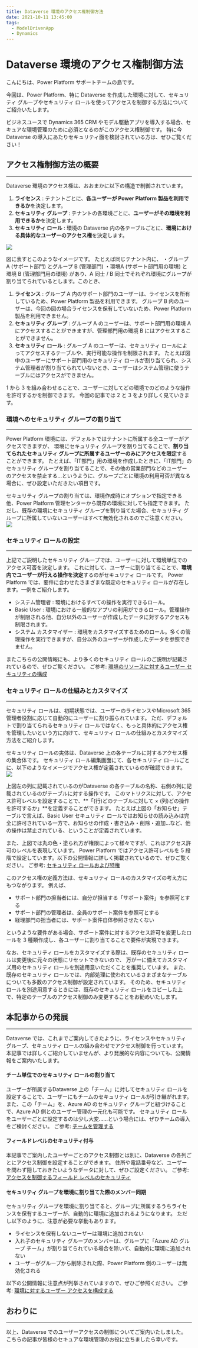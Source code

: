```yaml
---
title: Dataverse 環境のアクセス権制御方法
date: 2021-10-11 13:45:00
tags:
  - ModelDrivenApp
  - Dynamics
---
```


#  Dataverse 環境のアクセス権制御方法

こんにちは、Power Platform サポートチームの島です。

今回は、Power Platform、特に Dataverse を作成した環境に対して、セキュリティ グループやセキュリティ ロールを使ってアクセスを制御する方法についてご紹介いたします。
<!-- more -->

ビジネスユースで Dynamics 365 CRM やモデル駆動アプリを導入する場合、セキュアな環境管理のために必須となるのがこのアクセス権制御です。
特に今 Dataverse の導入にあたりセキュリティ面を検討されている方は、ぜひご覧ください！

## アクセス権制御方法の概要
---
Dataverse 環境のアクセス権は、おおまかに以下の構造で制御されています。

1. **ライセンス** : テナントごとに、**各ユーザーが Power Platform 製品を利用できるか**を決定します。
2. **セキュリティ グループ** : テナントの各環境ごとに、**ユーザーがその環境を利用できるか**を決定します。
3. **セキュリティ ロール** : 環境の Dataverse 内の各テーブルごとに、**環境における具体的なユーザーのアクセス権**を決定します。



![](./About-security-role-in-Dataverse/img00-overall.PNG)

図に表すとこのようなイメージです。
たとえば同じテナント内に、
・グループ A (サポート部門) とグループ B (管理部門) 
・環境A (サポート部門用の環境) と環境 B (管理部門用の環境)
があり、A 同士 / B 同士でそれぞれ環境にグループが割り当てられているとします。このとき、
1. **ライセンス** :
グループ A 内のサポート部門のユーザーは、ライセンスを所有しているため、Power Platform 製品を利用できます。
グループ B 内のユーザーは、今回の図の場合ライセンスを保有していないため、Power Platform 製品を利用できません。
2. **セキュリティ グループ** :
グループ A のユーザーは、サポート部門用の環境 A にアクセスすることができますが、管理部門用の環境 B にはアクセスすることができません。
3. **セキュリティ ロール** :
グループ A のユーザーは、セキュリティ ロールによってアクセスするテーブルや、実行可能な操作を制限されます。
たとえば図中のユーザーにサポート部門用のセキュリティ ロールが割り当てられ、システム管理者が割り当てられていないとき、ユーザーはシステム管理に使うテーブルにはアクセスができません。

1 から 3 を組み合わせることで、ユーザーに対してどの環境でのどのような操作を許可するかを制御できます。
今回の記事では 2 と 3 をより詳しく見ていきます。


### 環境へのセキュリティ グループの割り当て
---
Power Platform 環境には、デフォルトではテナントに所属する全ユーザーがアクセスできますが、
環境にセキュリティ グループを割り当てることで、**割り当てられたセキュリティ グループに所属するユーザーのみにアクセスを限定**することができます。
たとえば、「IT部門」用の環境を作成したときに、「IT部門」のセキュリティ グループを割り当てることで、その他の営業部門などのユーザーのアクセスを禁止する…というように、グループごとに環境の利用可否が異なる場合に、ぜひ設定いただきたい項目です。

セキュリティ グループの割り当ては、環境作成時にオプションで指定できる他、Power Platform 管理センターから既存の環境に対しても指定できます。
ただし、既存の環境にセキュリティ グループを割り当てた場合、セキュリティ グループに所属していないユーザーはすべて無効化されるのでご注意ください。
![](./About-security-role-in-Dataverse/img01-SGsetting.PNG)


### セキュリティ ロールの設定
---
上記でご説明したセキュリティ グループでは、ユーザーに対して環境単位でのアクセス可否を決定します。
これに対して、ユーザーに割り当てることで、**環境内でユーザーが行える操作を決定**するのがセキュリティ ロールです。
Power Platform では、要件に合わせたさまざまな既定のセキュリティ ロールが存在します。一例をご紹介します。
- システム管理者 : 環境におけるすべての操作を実行できるロール。
- Basic User : 環境における一般的なアプリの利用ができるロール。管理操作が制限される他、自分以外のユーザーが作成したデータに対するアクセスも制限されます。
- システム カスタマイザー : 環境をカスタマイズするためのロール。多くの管理操作を実行できますが、自分以外のユーザーが作成したデータを参照できません。

またこちらの公開情報にも、より多くのセキュリティ ロールのご説明が記載されているので、ぜひご覧ください。
ご参考: [環境のリソースに対するユーザー セキュリティの構成](https://docs.microsoft.com/ja-jp/power-platform/admin/database-security)


### セキュリティ ロールの仕組みとカスタマイズ
---
セキュリティ ロールは、初期状態では、ユーザーのライセンスやMicrosoft 365 管理者役割に応じて自動的にユーザーに割り振られています。
ただ、デフォルトで割り当てられるセキュリティ ロールではなく、もっと具体的にアクセス権を管理したいという方に向けて、セキュリティ ロールの仕組みとカスタマイズ方法をご紹介します。

セキュリティ ロールの実体は、Dataverse 上の各テーブルに対するアクセス権の集合体です。
セキュリティ ロール編集画面にて、各セキュリティ ロールごとに、以下のようなイメージでアクセス権が定義されているのが確認できます。
![](./About-security-role-in-Dataverse/img02-rolesetting.PNG)

上図左の列に記載されているのがDataverse の各テーブルの名称、右側の列に記載されているのがテーブルに対する操作です。
このマトリクスに対して、アクセス許可レベルを設定することで、**「(行)どのテーブルに対して × (列)どの操作を許可するか」**を定義することができます。
たとえば上図の「お知らせ」テーブルで言えば、Basic User セキュリティ ロールではお知らせの読み込みは完全に許可されている一方で、お知らせの作成・書き込み・削除・追加…など、他の操作は禁止されている、ということが定義されています。

また、上図では丸の色・塗られ方が権限によって様々ですが、これはアクセス許可のレベルを表現しています。
Power Platform ではアクセス許可レベルを 5 段階で設定しています。以下の公開情報に詳しく掲載されているので、ぜひご覧ください。
ご参考: [セキュリティ ロールおよび特権](https://docs.microsoft.com/ja-jp/power-platform/admin/security-roles-privileges)

このアクセス権の定義方法は、セキュリティ ロールのカスタマイズの考え方にもつながります。
例えば、
- サポート部門の担当者には、自分が担当する「サポート案件」を参照可とする
- サポート部門の管理者は、全員のサポート案件を参照可とする
- 経理部門の担当者には、サポート案件自体参照させたくない

というような要件がある場合、サポート案件に対するアクセス許可を変更したロールを 3 種類作成し、各ユーザーに割り当てることで要件が実現できます。

なお、セキュリティ ロールをカスタマイズする際は、既存のセキュリティ ロールは変更後に元々の状態にリセットできないので、
万が一に備えてカスタマイズ用のセキュリティ ロールを別途用意いただくことを推奨しています。
また、既存のセキュリティ ロールでは、内部処理に使われているさまざまなテーブルについても多数のアクセス制御が設定されています。
そのため、セキュリティ ロールを別途用意するときには、既存のセキュリティ ロールをコピーした上で、特定のテーブルのアクセス制御のみ変更することをお勧めいたします。



## 本記事からの発展
---
Dataverse では、これまでご案内してきたように、ライセンスやセキュリティ グループ、セキュリティ ロールの組み合わせでアクセス制御を行っています。
本記事では詳しくご紹介していませんが、より発展的な内容についても、公開情報をご案内いたします。

#### チーム単位でのセキュリティ ロールの割り当て
ユーザーが所属するDataverse 上の「チーム」に対してセキュリティ ロールを設定することで、ユーザーにもチームのセキュリティ ロールが引き継がれます。
また、この「チーム」を、Azure AD のセキュリティ グループと紐づけることで、Azure AD 側とのユーザー管理の一元化も可能です。
セキュリティ ロールをユーザーごとに設定するのは少し大変……という場合には、ぜひチームの導入をご検討ください。
ご参考: [チームを管理する](https://docs.microsoft.com/ja-jp/power-platform/admin/manage-teams)

#### フィールドレベルのセキュリティ付与
本記事でご案内したユーザーごとのアクセス制御とは別に、Dataverse の各列ごとにアクセス制御を設定することができます。
住所や電話番号など、ユーザーを問わず隠しておきたいようなデータに対して、ぜひご設定ください。
ご参考: [アクセスを制御するフィールド レベルのセキュリティ](https://docs.microsoft.com/ja-jp/power-platform/admin/field-level-security)

#### セキュリティ グループを環境に割り当てた際のメンバー同期
セキュリティ グループを環境に割り当てると、グループに所属するうちライセンスを保有するユーザーが、自動的に環境に追加されるようになります。
ただし以下のように、注意が必要な挙動もあります。
- ライセンスを保有しないユーザーは環境に追加されない
- 入れ子のセキュリティ グループのメンバーは、グループに「Azure AD グループ チーム」が割り当てられている場合を除いて、自動的に環境に追加されない
- ユーザーがグループから削除された際、Power Platform 側のユーザーは無効化される

以下の公開情報に注意点が列挙されていますので、ぜひご参照ください。
ご参考: [環境に対するユーザー アクセスを構成する](https://docs.microsoft.com/ja-jp/power-platform/admin/control-user-access)


## おわりに
---
以上、Dataverse でのユーザーアクセスの制御についてご案内いたしました。
こちらの記事が皆様のセキュアな環境管理のお役に立ちましたら幸いです。